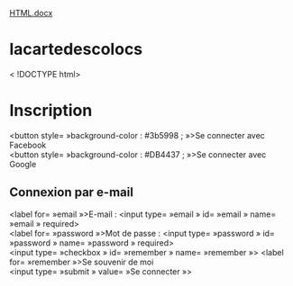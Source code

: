 [HTML.docx](https://github.com/lacartesdescolocs/lacartedescolocs/files/11684190/HTML.docx)
# lacartedescolocs
< !DOCTYPE html><html><head>  <title>Inscription – Carte des Colocs</title>  <style>    /* Ajoutez ici votre CSS personnalisé pour le style de la page */  </style></head><body>  <h1>Inscription</h1>    <button style= »background-color : #3b5998 ; »>Se connecter avec Facebook</button>  <br>  <button style= »background-color : #DB4437 ; »>Se connecter avec Google</button>    <h2>Connexion par e-mail</h2>  <form>    <label for= »email »>E-mail :</label>    <input type= »email » id= »email » name= »email » required>    <br>    <label for= »password »>Mot de passe :</label>    <input type= »password » id= »password » name= »password » required>    <br>    <input type= »checkbox » id= »remember » name= »remember »>    <label for= »remember »>Se souvenir de moi</label>    <br>    <input type= »submit » value= »Se connecter »>  </form></body></html>
